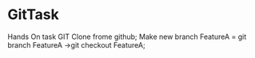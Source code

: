 # GitTask
Hands On task GIT
Clone frome github;
Make new branch FeatureA = git branch FeatureA ->git checkout FeatureA;
